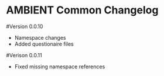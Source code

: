 ﻿# AMBIENT Common Changelog
#Version 0.0.10
- Namespace changes
- Added questionaire files

#Verison 0.0.11
- Fixed missing namespace references